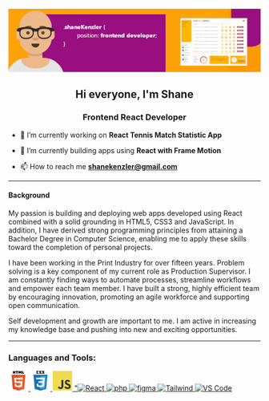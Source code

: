 ![Web Banner with Avatar](GitHub_Web_Banner_02.jpg)

<h2 align="center">Hi everyone, I'm Shane</h2>
<h3 align="center">Frontend React Developer</h3>

- 🔭 I’m currently working on **React Tennis Match Statistic App**

- 🌱 I’m currently building apps using **React with Frame Motion**

- 📫 How to reach me **shanekenzler@gmail.com**

___

#### Background

My passion is building and deploying web apps developed using React combined with a solid grounding in HTML5, CSS3 and JavaScript. In addition, I have derived strong programming principles from attaining a Bachelor Degree in Computer Science, enabling me to apply these skills toward the completion of personal projects.

I have been working in the Print Industry for over fifteen years. Problem solving is a key component of my current role as Production Supervisor. I am constantly finding ways to automate processes, streamline workflows and empower each team member. I have built a strong, highly efficient team by encouraging innovation, promoting an agile workforce and supporting open communication.

Self development and growth are important to me. I am active in increasing my knowledge base and pushing into new and exciting opportunities.

___

<h3 align="left">Languages and Tools:</h3>
<p align="left"> <a href="https://www.w3.org/html/" target="_blank" rel="noreferrer"> <img src="https://raw.githubusercontent.com/devicons/devicon/master/icons/html5/html5-original-wordmark.svg" alt="html5" width="40" height="40"/> </a><a href="https://www.w3schools.com/css/" target="_blank" rel="noreferrer"> <img src="https://raw.githubusercontent.com/devicons/devicon/master/icons/css3/css3-original-wordmark.svg" alt="css3" width="40" height="40"/> </a> <a href="https://developer.mozilla.org/en-US/docs/Web/JavaScript" target="_blank" rel="noreferrer"> <img src="https://raw.githubusercontent.com/devicons/devicon/master/icons/javascript/javascript-original.svg" alt="javascript" width="40" height="40"/> </a> <a href="https://reactjs.org/" target="_blank" rel="noreferrer"> "<img src="https://cdn.worldvectorlogo.com/logos/react-1.svg" alt="React" width="40" height="40"/> </a> <a href="https://www.framer.com/motion/" target="_blank" rel="noreferrer"> <img src="[https://www.framer.com/motion/](https://konstantinlebedev.com/static/76d81ec25cd799b15cd16c0b16e869af/cover.png)" alt="php" width="40" height="40"/> </a> <a href="https://www.figma.com/" target="_blank" rel="noreferrer"> <img src="https://www.vectorlogo.zone/logos/figma/figma-icon.svg" alt="figma" width="40" height="40"/> </a>  <a href="https://tailwindcss.com/" target="_blank" rel="noreferrer"> <img src="https://getlogovector.com/wp-content/uploads/2021/01/tailwind-css-logo-vector.png" alt="Tailwind" width="60" height="60"/> </a> <a href="https://code.visualstudio.com/" target="_blank" rel="noreferrer"> <img src="https://upload.wikimedia.org/wikipedia/commons/9/9a/Visual_Studio_Code_1.35_icon.svg" alt="VS Code" width="40" height"40"/> </a?</p>


